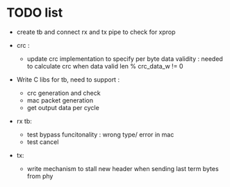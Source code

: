 # TODO list

- create tb and connect rx and tx pipe to check for xprop
- crc :
    - update crc implementation to specify per byte
    data validity : needed to calculate crc when data
    valid len % crc\_data\_w != 0

- Write C libs for tb, need to support :
    - crc generation and check
    - mac packet generation
    - get output data per cycle

- rx tb:
    - test bypass funcitonality : wrong type/ error in mac
    - test cancel

- tx:
    - write mechanism to stall new header when sending last
    term bytes from phy
